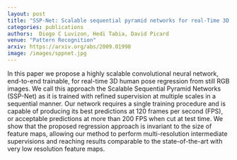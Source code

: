 ```yaml
---
layout: post
title: "SSP-Net: Scalable sequential pyramid networks for real-Time 3D human pose regression"
categories: publications
authors:  Diogo C Luvizon, Hedi Tabia, David Picard
venue: "Pattern Recognition"
arxiv: https://arxiv.org/abs/2009.01998
image: /images/sppnet.jpg
---
```


In this paper we propose a highly scalable convolutional neural network, end-to-end trainable, for real-time 3D human pose regression from still RGB images. We call this approach the Scalable Sequential Pyramid Networks (SSP-Net) as it is trained with refined supervision at multiple scales in a sequential manner. Our network requires a single training procedure and is capable of producing its best predictions at 120 frames per second (FPS), or acceptable predictions at more than 200 FPS when cut at test time. We show that the proposed regression approach is invariant to the size of feature maps, allowing our method to perform multi-resolution intermediate supervisions and reaching results comparable to the state-of-the-art with very low resolution feature maps. 
    
